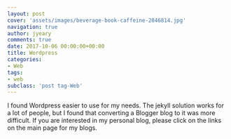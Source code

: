 ```yaml
---
layout: post
cover: 'assets/images/beverage-book-caffeine-2846814.jpg'
navigation: true
author: jyeary
comments: true
date: 2017-10-06 00:00:00+00:00
title: Wordpress
categories:
- Web
tags:
- web
subclass: 'post tag-Web'
---
```


I found Wordpress easier to use for my needs. The jekyll solution works for a lot of people, but I found that converting a Blogger blog to it was more difficult. If you are interested in my personal blog, please click on the links on the main page for my blogs.
